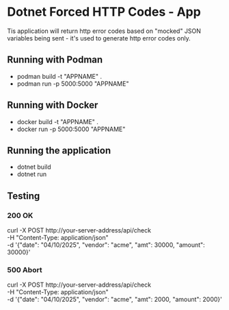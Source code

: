 # Dotnet Forced HTTP Codes - App

Tis application will return http error codes based on "mocked" JSON variables being sent - it's used to generate http error codes only.
  $~$ 
     

## Running with Podman
* podman build -t "APPNAME" .     
* podman run -p 5000:5000 "APPNAME"

## Running with Docker
* docker build -t "APPNAME" .
* docker run -p 5000:5000 "APPNAME"

## Running the application
* dotnet build
* dotnet run


## Testing

### 200 OK
curl -X POST http://your-server-address/api/check \
  -H "Content-Type: application/json" \
  -d '{"date": "04/10/2025", "vendor": "acme", "amt": 30000, "amount": 30000}'


### 500 Abort
curl -X POST http://your-server-address/api/check \
  -H "Content-Type: application/json" \
  -d '{"date": "04/10/2025", "vendor": "acme", "amt": 2000, "amount": 2000}'